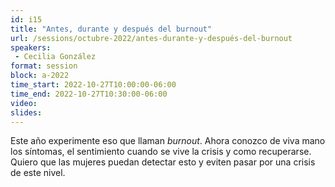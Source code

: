 ```yaml
---
id: i15
title: "Antes, durante y después del burnout"
url: /sessions/octubre-2022/antes-durante-y-después-del-burnout
speakers:
 - Cecilia González
format: session
block: a-2022
time_start: 2022-10-27T10:00:00-06:00
time_end: 2022-10-27T10:30:00-06:00
video:
slides:
---
```


Este año experimente eso que llaman *burnout*. Ahora conozco de viva mano los síntomas, el sentimiento cuando se vive la crisis y como recuperarse. Quiero que las mujeres puedan detectar esto y eviten pasar por una crisis de este nivel.
